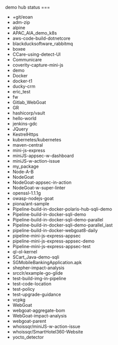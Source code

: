 demo hub status === 
* +git/eoan
* adm-zip
* alpine
* APAC_AIA_demo_k8s
* aws-code-build-dotnetcore
* blackducksoftware_rabbitmq
* boxee
* CCare-using-detect-UI
* Communicare
* coverity-capture-mini-js
* demo
* Docker
* docker-t1
* ducky-crm
* eric_test
* fw
* Gitlab_WebGoat
* GR
* hashicorp/vault
* hello-world
* jenkins-gdc
* JQuery
* KestrelHttps
* kubernetes/kubernetes
* maven-central
* mini-js-express
* miniJS-appsec-w-dashboard
* miniJS-w-action-issue
* my_package
* Node-A-B
* NodeGoat
* NodeGoat-appsec-in-action
* NodeGoat-w-super-linter
* openssl-1.1.1g
* owasp-nodejs-goat
* piona/ant-sample
* Pipeline-build-in-docker-polaris-hub-sqli-demo
* Pipeline-build-in-docker-sqli-demo
* Pipeline-build-in-docker-sqli-demo-parallel
* Pipeline-build-in-docker-sqli-demo-parallel_iast
* pipeline-build-in-docker-webgoat8-daily
* pipeline-mini-js-express-appsec
* pipeline-mini-js-express-appsec-demo
* Pipeline-mini-js-express-appsec-test
* ql-ol-kernel
* SCart_Java-demo-sqli
* SGMobileBankingApplication.apk
* shepher-impact-analysis
* srcclr/example-go-glide
* test-build-img-in-pipeline
* test-code-location
* test-policy
* test-upgrade-guidance
* vcpkg
* WebGoat
* webgoat-aggregate-bom
* WebGoat-impact-analysis
* webgoat-parent
* whoissqr/miniJS-w-action-issue
* whoissqr/SmartHotel360-Website
* yocto_detector
